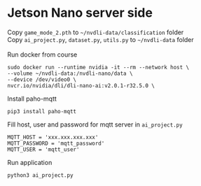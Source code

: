 # Jetson Nano server side
Copy `game_mode_2.pth` to `~/nvdli-data/classification` folder<br>
Copy `ai_project.py`, `dataset.py`, `utils.py` to `~/nvdli-data` folder<br>
<br>
 Run docker from course
 ```
 sudo docker run --runtime nvidia -it --rm --network host \
 --volume ~/nvdli-data:/nvdli-nano/data \
 --device /dev/video0 \
 nvcr.io/nvidia/dli/dli-nano-ai:v2.0.1-r32.5.0 \
 ```
 
 Install paho-mqtt
 ```
 pip3 install paho-mqtt
 ```
 Fill host, user and password for mqtt server in `ai_project.py`
 ```
MQTT_HOST = 'xxx.xxx.xxx.xxx'
MQTT_PASSWORD = 'mqtt_password'
MQTT_USER = 'mqtt_user'
 ```
 Run application
 ```
 python3 ai_project.py
 ```
